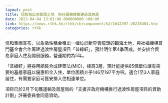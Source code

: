 ```yaml
---
layout: post
title: 信和租出青龍頭土地　與社福機構籌建過渡房屋
date: 2022-04-04 13:01:00.000000000 +08:00
link: https://news.rthk.hk/rthk/ch/component/k2/1642397-20220404.htm
categories: rthk
---
```


信和集團宣布，以象徵性租金租出一幅位於新界青龍頭的臨海土地，與社福機構普門基金會合作籌建過渡性房屋項目「普綠軒」，預計明年第4季落成，並安排合資格家庭入住及開展服務，營運期約為5年。

「普綠軒」將採用組裝合成建築法(MIC)，樓高3層，預計能提供85個單位讓有需要的基層家庭以優惠租金入住，單位面積介乎146至197平方呎。適合1至3人家庭居住，有需要家庭可獲安排入住相連單位。

項目已於2月下旬獲運輸及房屋局的「支援非政府機構推行過渡性房屋項目的資助計劃」評審委員會同意資助。
